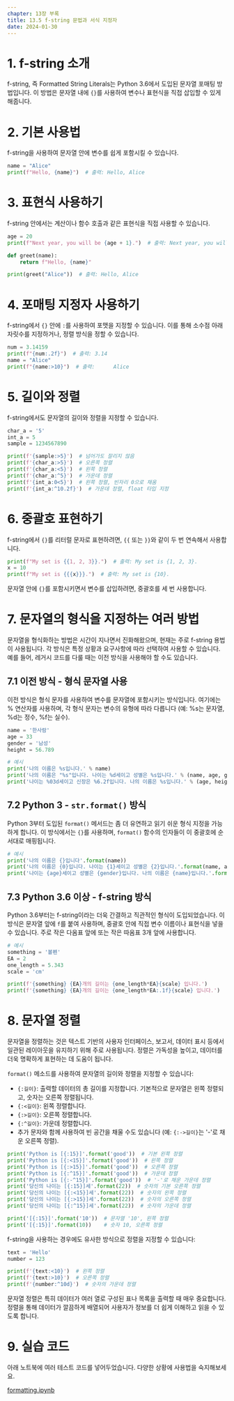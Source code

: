 ```yaml
---
chapter: 13장 부록
title: 13.5 f-string 문법과 서식 지정자
date: 2024-01-30
---
```


# 1. f-string 소개

f-string, 즉 Formatted String Literals는 Python 3.6에서 도입된 문자열 포매팅 방법입니다. 이 방법은 문자열 내에 `{}`를 사용하여 변수나 표현식을 직접 삽입할 수 있게 해줍니다.

# 2. 기본 사용법

f-string을 사용하여 문자열 안에 변수를 쉽게 포함시킬 수 있습니다.

```python
name = "Alice"
print(f"Hello, {name}")  # 출력: Hello, Alice

```

# 3. 표현식 사용하기

f-string 안에서는 계산이나 함수 호출과 같은 표현식을 직접 사용할 수 있습니다.

```python
age = 20
print(f"Next year, you will be {age + 1}.")  # 출력: Next year, you will be 21.

def greet(name):
    return f"Hello, {name}"

print(greet("Alice"))  # 출력: Hello, Alice

```

# 4. 포매팅 지정자 사용하기

f-string에서 `{}` 안에 `:`를 사용하여 포맷을 지정할 수 있습니다. 이를 통해 소수점 아래 자릿수를 지정하거나, 정렬 방식을 정할 수 있습니다.

```python
num = 3.14159
print(f"{num:.2f}")  # 출력: 3.14
name = "Alice"
print(f"{name:>10}")  # 출력:      Alice

```

# 5. 길이와 정렬

f-string에서도 문자열의 길이와 정렬을 지정할 수 있습니다.

```python
char_a = '5'
int_a = 5
sample = 1234567890

print(f'{sample:>5}')  # 넘어가도 잘리지 않음
print(f'{char_a:>5}')  # 오른쪽 정렬
print(f'{char_a:<5}')  # 왼쪽 정렬
print(f'{char_a:^5}')  # 가운데 정렬
print(f'{int_a:0<5}')  # 왼쪽 정렬, 빈자리 0으로 채움
print(f'{int_a:^10.2f}')  # 가운데 정렬, float 타입 지정

```

# 6. 중괄호 표현하기

f-string에서 `{}`를 리터럴 문자로 표현하려면, `{{` 또는 `}}`와 같이 두 번 연속해서 사용합니다.

```python
print(f"My set is {{1, 2, 3}}.")  # 출력: My set is {1, 2, 3}.
x = 10
print(f"My set is {{{x}}}.")  # 출력: My set is {10}.

```

문자열 안에 `{}`를 포함시키면서 변수를 삽입하려면, 중괄호를 세 번 사용합니다.

# 7. 문자열의 형식을 지정하는 여러 방법

문자열을 형식화하는 방법은 시간이 지나면서 진화해왔으며, 현재는 주로 f-string 용법이 사용됩니다. 각 방식은 특정 상황과 요구사항에 따라 선택하여 사용할 수 있습니다. 예를 들어, 레거시 코드를 다룰 때는 이전 방식을 사용해야 할 수도 있습니다.

## 7.1 이전 방식 - 형식 문자열 사용

이전 방식은 형식 문자를 사용하여 변수를 문자열에 포함시키는 방식입니다. 여기에는 % 연산자를 사용하며, 각 형식 문자는 변수의 유형에 따라 다릅니다 (예: %s는 문자열, %d는 정수, %f는 실수).

```python
name = '한사람'
age = 33
gender = '남성'
height = 56.789

# 예시
print('나의 이름은 %s입니다.' % name)
print('나의 이름은 "%s"입니다. 나이는 %d세이고 성별은 %s입니다.' % (name, age, gender))
print('나이는 %03d세이고 신장은 %6.2f입니다. 나의 이름은 %s입니다.' % (age, height, name))
```

## 7.2 Python 3 - `str.format()` 방식

Python 3부터 도입된 `format()` 메서드는 좀 더 유연하고 읽기 쉬운 형식 지정을 가능하게 합니다. 이 방식에서는 `{}`를 사용하며, `format()` 함수의 인자들이 이 중괄호에 순서대로 매핑됩니다.

```python
# 예시
print('나의 이름은 {}입니다'.format(name))
print('나의 이름은 {0}입니다. 나이는 {1}세이고 성별은 {2}입니다.'.format(name, age, gender))
print('나이는 {age}세이고 성별은 {gender}입니다. 나의 이름은 {name}입니다.'.format(name=name, age=age, gender=gender))
```

## 7.3 Python 3.6 이상 - f-string 방식

Python 3.6부터는 f-string이라는 더욱 간결하고 직관적인 형식이 도입되었습니다. 이 방식은 문자열 앞에 `f`를 붙여 사용하며, 중괄호 안에 직접 변수 이름이나 표현식을 넣을 수 있습니다. 주로 작은 다옴표 앞에 또는 작은 따옴표 3개 앞에 사용합니다.

```python
# 예시
something = '볼펜'
EA = 2
one_length = 5.343
scale = 'cm'

print(f'{something} {EA}개의 길이는 {one_length*EA}{scale} 입니다.')
print(f'{something} {EA}개의 길이는 {one_length*EA:.1f}{scale} 입니다.')
```

# 8. 문자열 정렬

문자열을 정렬하는 것은 텍스트 기반의 사용자 인터페이스, 보고서, 데이터 표시 등에서 일관된 레이아웃을 유지하기 위해 주로 사용됩니다. 정렬은 가독성을 높이고, 데이터를 더욱 명확하게 표현하는 데 도움이 됩니다.

`format()` 메소드를 사용하여 문자열의 길이와 정렬을 지정할 수 있습니다:

- `{:길이}`: 출력할 데이터의 총 길이를 지정합니다. 기본적으로 문자열은 왼쪽 정렬되고, 숫자는 오른쪽 정렬됩니다.
- `{:<길이}`: 왼쪽 정렬합니다.
- `{:>길이}`: 오른쪽 정렬합니다.
- `{:^길이}`: 가운데 정렬합니다.
- 추가 문자와 함께 사용하여 빈 공간을 채울 수도 있습니다 (예: `{:->길이}`는 '-'로 채운 오른쪽 정렬).

```python
print('Python is [{:15}]'.format('good'))  # 기본 왼쪽 정렬
print('Python is [{:<15}]'.format('good'))  # 왼쪽 정렬
print('Python is [{:>15}]'.format('good'))  # 오른쪽 정렬
print('Python is [{:^15}]'.format('good'))  # 가운데 정렬
print('Python is [{:-^15}]'.format('good'))  # '-'로 채운 가운데 정렬
print('당신의 나이는 [{:15}]세'.format(22))  # 숫자의 기본 오른쪽 정렬
print('당신의 나이는 [{:<15}]세'.format(22))  # 숫자의 왼쪽 정렬
print('당신의 나이는 [{:>15}]세'.format(22))  # 숫자의 오른쪽 정렬
print('당신의 나이는 [{:^15}]세'.format(22))  # 숫자의 가운데 정렬

```

```python
print('[{:15}]'.format('10'))  # 문자열 '10', 왼쪽 정렬
print('[{:15}]'.format(10))    # 숫자 10, 오른쪽 정렬

```

f-string을 사용하는 경우에도 유사한 방식으로 정렬을 지정할 수 있습니다:

```python
text = 'Hello'
number = 123

print(f'{text:<10}')  # 왼쪽 정렬
print(f'{text:>10}')  # 오른쪽 정렬
print(f'{number:^10d}')  # 숫자의 가운데 정렬

```

문자열 정렬은 특히 데이터가 여러 열로 구성된 표나 목록을 출력할 때 매우 중요합니다. 정렬을 통해 데이터가 깔끔하게 배열되어 사용자가 정보를 더 쉽게 이해하고 읽을 수 있도록 합니다.

# 9. 실습 코드

아래 노트북에 여러 테스트 코드를 넣어두었습니다. 다양한 상황에 사용법을 숙지해보세요.

[formatting.ipynb](https://s3-us-west-2.amazonaws.com/secure.notion-static.com/0e26b175-6ade-4d36-b5af-47c94f90839f/formatting.ipynb)
